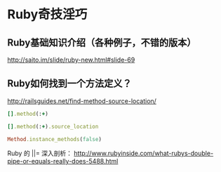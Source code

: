 Ruby奇技淫巧
=============

Ruby基础知识介绍（各种例子，不错的版本）
------------------------------------------
http://saito.im/slide/ruby-new.html#slide-69

Ruby如何找到一个方法定义？
-------------------------------------------

http://railsguides.net/find-method-source-location/

```ruby
[].method(:+)

[].method(:+).source_location

Method.instance_methods(false)
```

Ruby 的 ||=  深入剖析：
http://www.rubyinside.com/what-rubys-double-pipe-or-equals-really-does-5488.html
